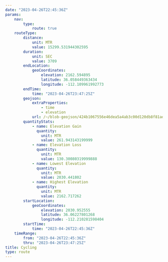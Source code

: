 ```yaml
---
date: "2023-04-26T22:45:36Z"
params:
    nav:
        type:
            route: true
    routeType:
        distance:
            unit: MTR
            value: 15299.531944302595
        duration:
            unit: SEC
            value: 3709
        endLocation:
            geoCoordinates:
                elevation: 2162.594895
                latitude: 36.058449363434
                longitude: -112.109961992773
        endTime:
            time: "2023-04-26T23:47:25Z"
        geojson:
            extraProperties:
                - time
                - elevation
            url: /~/blob-geojson/424b1067556e46dea5a4ab3c00d120db8f81ad2417a4684bb4e3d3e6a5c4cd3c/geojson.json
        quantityStats:
            - name: Elevation Gain
              quantity:
                unit: MTR
                value: 261.943143199999
            - name: Elevation Loss
              quantity:
                unit: MTR
                value: 130.30080319999888
            - name: Lowest Elevation
              quantity:
                unit: MTR
                value: 2030.441802
            - name: Highest Elevation
              quantity:
                unit: MTR
                value: 2162.717262
        startLocation:
            geoCoordinates:
                elevation: 2030.952555
                latitude: 36.06227801268
                longitude: -112.210281598404
        startTime:
            time: "2023-04-26T22:45:36Z"
    timeRange:
        from: "2023-04-26T22:45:36Z"
        thru: "2023-04-26T23:47:25Z"
title: Cycling
type: route
---
```

